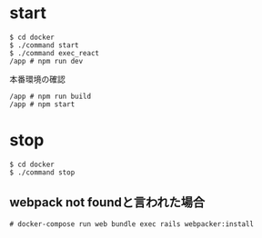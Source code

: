 # start
```
$ cd docker
$ ./command start
$ ./command exec_react
/app # npm run dev
```

本番環境の確認
```
/app # npm run build
/app # npm start
```

# stop
```
$ cd docker
$ ./command stop
```

## webpack not foundと言われた場合
```
# docker-compose run web bundle exec rails webpacker:install
```
